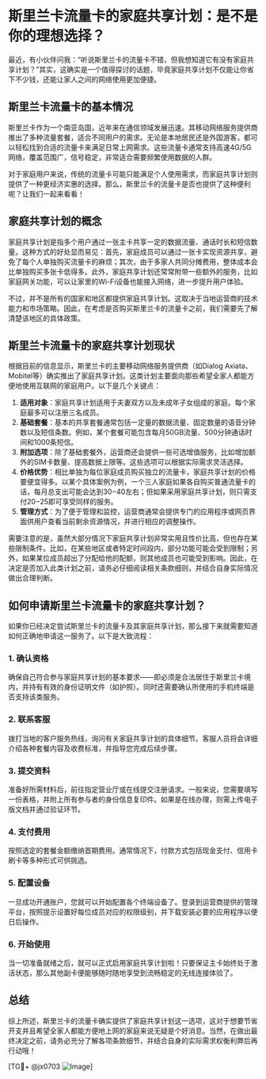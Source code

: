 # 斯里兰卡流量卡的家庭共享计划：是不是你的理想选择？

最近，有小伙伴问我：“听说斯里兰卡的流量卡不错，但我想知道它有没有家庭共享计划？”其实，这确实是一个值得探讨的话题，毕竟家庭共享计划不仅能让你省下不少钱，还能让家人之间的网络使用更加便捷。

## 斯里兰卡流量卡的基本情况

斯里兰卡作为一个南亚岛国，近年来在通信领域发展迅速。其移动网络服务提供商推出了多种流量套餐，适合不同用户的需求。无论是本地居民还是外国游客，都可以轻松找到合适的流量卡来满足日常上网需求。这些流量卡通常支持高速4G/5G网络，覆盖范围广，信号稳定，非常适合需要频繁使用数据的人群。

对于家庭用户来说，传统的流量卡可能只能满足个人使用需求，而家庭共享计划则提供了一种更经济实惠的选择。那么，斯里兰卡的流量卡是否也提供了这种便利呢？让我们一起来看看！

## 家庭共享计划的概念

家庭共享计划是指多个用户通过一张主卡共享一定的数据流量、通话时长和短信数量。这种方式的好处显而易见：首先，家庭成员可以通过一张卡实现资源共享，避免了每个人单独购买流量卡的麻烦；其次，由于多家人共同分摊费用，整体成本会比单独购买多张卡低得多。此外，家庭共享计划还常常附带一些额外的服务，比如家庭网关功能，可以让家里的Wi-Fi设备也能接入网络，进一步提升用户体验。

不过，并不是所有的国家和地区都提供家庭共享计划。这取决于当地运营商的技术能力和市场策略。因此，在考虑是否购买斯里兰卡的流量卡之前，我们需要先了解清楚该地区的具体政策。

## 斯里兰卡流量卡的家庭共享计划现状

根据目前的信息显示，斯里兰卡的主要移动网络服务提供商（如Dialog Axiata、Mobitel等）确实推出了家庭共享计划。这类计划主要面向那些希望全家人都能方便地使用互联网的家庭用户。以下是几个关键点：

1. **适用对象**：家庭共享计划适用于夫妻双方以及未成年子女组成的家庭。每个家庭最多可以注册三名成员。
2. **基础套餐**：基本的共享套餐通常包括一定量的数据流量、固定数量的语音分钟数以及短信条数。例如，某个套餐可能包含每月50GB流量、500分钟通话时间和1000条短信。
3. **附加选项**：除了基础套餐外，运营商还会提供一些可选增值服务，比如增加额外的SIM卡数量、提高数据上限等。这些选项可以根据实际需求灵活选择。
4. **价格优势**：相比单独为每位家庭成员购买独立的流量卡，家庭共享计划的价格要便宜得多。以某个具体案例为例，一个三人家庭如果各自购买普通流量卡的话，每月总支出可能会达到$30-$40左右；但如果采用家庭共享计划，则只需支付$20-$25即可享受同样的服务。
5. **管理方式**：为了便于管理和监控，运营商通常会提供专门的应用程序或网页界面供用户查看当前剩余资源情况，并进行相应的调整操作。

需要注意的是，虽然大部分情况下家庭共享计划非常实用且性价比高，但也存在某些限制条件。比如，在某些地区或者特定时间段内，部分功能可能会受到限制；另外，如果某位成员超出了分配给他的配额，则其他成员也可能受到影响。因此，在决定是否加入此类计划之前，请务必仔细阅读相关条款细则，并结合自身实际情况做出合理判断。

## 如何申请斯里兰卡流量卡的家庭共享计划？

如果你已经决定尝试斯里兰卡的流量卡及其家庭共享计划，那么接下来就需要知道如何正确地申请这一服务了。以下是大致流程：

### 1. 确认资格
确保自己符合参与家庭共享计划的基本要求——即必须是合法居住于斯里兰卡境内，并持有有效的身份证明文件（如护照）。同时还需要确认所使用的手机终端是否支持该类服务。

### 2. 联系客服
拨打当地的客户服务热线，询问有关家庭共享计划的具体细节。客服人员将会详细介绍各种套餐内容及收费标准，并指导您完成后续步骤。

### 3. 提交资料
准备好所需材料后，前往指定营业厅或在线提交注册请求。一般来说，您需要填写一份表格，并附上所有参与者的身份信息复印件。如果是在线办理，则需上传电子版文档并通过验证环节。

### 4. 支付费用
按照选定的套餐金额缴纳首期费用。通常情况下，付款方式包括现金支付、信用卡刷卡等多种形式可供挑选。

### 5. 配置设备
一旦成功开通账户，您就可以开始配置各个终端设备了。登录到运营商提供的管理平台，按照提示设置好每位成员对应的权限级别，并下载安装必要的应用程序以便日后操作。

### 6. 开始使用
当一切准备就绪之后，就可以正式启用家庭共享计划啦！只要保证主卡始终处于激活状态，那么其他副卡便能够随时随地享受到流畅稳定的无线连接体验了。

## 总结

综上所述，斯里兰卡的流量卡确实提供了家庭共享计划这一选项，这对于想要节省开支并且希望全家人都能方便地上网的家庭来说无疑是个好消息。当然，在做出最终决定之前，请务必充分了解各项条款细节，并结合自身的实际需求权衡利弊后再行动哦！

[TG💪+ @jx0703 ![Image](https://github.com/user-attachments/assets/dbca1d08-cadb-493c-b0ec-ad6f7a83f270)]